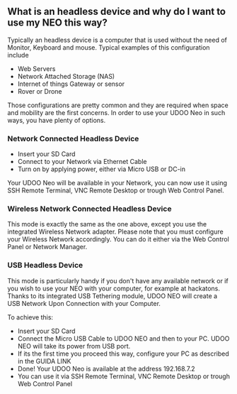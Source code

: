 ## What is an headless device and why do I want to use my NEO this way?

Typically an headless device is a computer that is used without the need of Monitor, Keyboard and mouse. Typical examples
of this configuration include

* Web Servers
* Network Attached Storage (NAS)
* Internet of things Gateway or sensor 
* Rover or Drone 

Those configurations are pretty common and they are required when space and mobility are the first concerns.
In order to use your UDOO Neo in such ways, you have plenty of options.


### Network Connected Headless Device

* Insert your SD Card
* Connect to your Network via Ethernet Cable
* Turn on by applying power, either via Micro USB or DC-in

Your UDOO Neo will be available in your Network, you can now use it using SSH Remote Terminal, VNC Remote Desktop or trough Web Control Panel.


### Wireless Network Connected Headless Device

This mode is exactly the same as the one above, except you use the integrated Wireless Network adapter. Please note that you must configure your Wireless Network
accordingly. You can do it either via the Web Control Panel or Network Manager. 


### USB Headless Device

This mode is particularly handy if you don't have any available network or if you wish to use your NEO with your computer, for example at 
hackatons. Thanks to its integrated USB Tethering module, UDOO NEO will create a USB Network Upon Connection with your Computer.

To achieve this:

* Insert your SD Card
* Connect the Micro USB Cable to UDOO NEO and then to your PC. UDOO NEO will take its power from USB port.
* If its the first time you proceed this way, configure your PC as described in the GUIDA LINK
* Done! Your UDOO Neo is available at the address 192.168.7.2 
* You can use it via SSH Remote Terminal, VNC Remote Desktop or trough Web Control Panel


